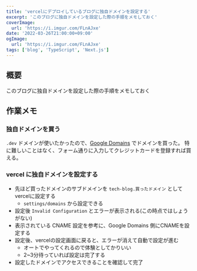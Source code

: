 ```yaml
---
title: 'vercelにデプロイしているブログに独自ドメインを設定する'
excerpt: 'このブログに独自ドメインを設定した際の手順をメモしておく'
coverImage: 
  url: 'https://i.imgur.com/FLnAJxe'
date: '2022-03-26T21:00:00+09:00'
ogImage:
  url: 'https://i.imgur.com/FLnAJxe'
tags: ['blog', 'TypeScript', 'Next.js']
---
```


## 概要

このブログに独自ドメインを設定した際の手順をメモしておく

## 作業メモ

### 独自ドメインを買う

`.dev` ドメインが使いたかったので、[Google Domains](https://domains.google.com/) でドメインを買った。
特に難しいことはなく、フォーム通りに入力してクレジットカードを登録すれば買える。

### vercel に独自ドメインを設定する

- 先ほど買ったドメインのサブドメインを `tech-blog.買ったドメイン` としてvercelに設定する
  - `settings/domains` から設定できる
- 設定後 `Invalid Configuration` とエラーが表示される(この時点ではしょうがない)
- 表示されている  CNAME  設定を参考に、Google Domains 側にCNAMEを設定する
- 設定後、vercelの設定画面に戻ると、エラーが消えて自動で設定が進む
	- オートでやってくれるので体験としてかりいい
	- 2~3分待っていれば設定は完了する
- 設定したドメインでアクセスできることを確認して完了